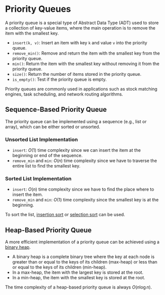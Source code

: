# Priority Queues

A priority queue is a special type of Abstract Data Type (ADT) used to store a collection of key-value items, where the main operation is to remove the item with the smallest key.

- `insert(k, v)`: Insert an item with key `k` and value `v` into the priority queue.
- `remove_min()`: Remove and return the item with the smallest key from the priority queue.
- `min()`: Return the item with the smallest key without removing it from the priority queue.
- `size()`: Return the number of items stored in the priority queue.
- `is_empty()`: Test if the priority queue is empty.

Priority queues are commonly used in applications such as stock matching engines, task scheduling, and network routing algorithms.

## Sequence-Based Priority Queue

The priority queue can be implemented using a sequence (e.g., list or array), which can be either sorted or unsorted.

### Unsorted List Implementation

- `insert`: $O(1)$ time complexity since we can insert the item at the beginning or end of the sequence.
- `remove_min` and `min`: $O(n)$ time complexity since we have to traverse the entire list to find the smallest key.

### Sorted List Implementation

- `insert`: $O(n)$ time complexity since we have to find the place where to insert the item.
- `remove_min` and `min`: $O(1)$ time complexity since the smallest key is at the beginning.

To sort the list, [insertion sort](../algorithms/insertion-sort.md) or [selection sort](../algorithms/selection-sort.md) can be used.

## Heap-Based Priority Queue

A more efficient implementation of a priority queue can be achieved using a [binary heap](heaps.md).

- A binary heap is a complete binary tree where the key at each node is greater than or equal to the keys of its children (max-heap) or less than or equal to the keys of its children (min-heap).
- In a max-heap, the item with the largest key is stored at the root.
- In a min-heap, the item with the smallest key is stored at the root.

The time complexity of a heap-based priority queue is always $O(n \log n)$.